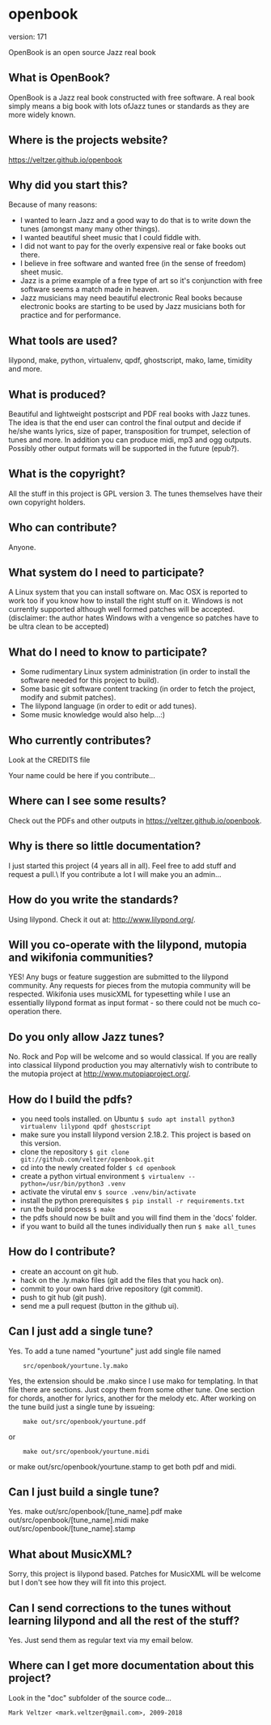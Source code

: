openbook
========

version: 171

OpenBook is an open source Jazz real book

What is OpenBook?
------------------
OpenBook is a Jazz real book constructed with free software. A real book simply means a big book with lots ofJazz tunes or standards as they are more widely known.

Where is the projects website?
-------------------------------
https://veltzer.github.io/openbook

Why did you start this?
------------------------
Because of many reasons:
* I wanted to learn Jazz and a good way to do that is to write down the tunes (amongst many many other things).
* I wanted beautiful sheet music that I could fiddle with.
* I did not want to pay for the overly expensive real or fake books out there.
* I believe in free software and wanted free (in the sense of freedom) sheet music.
* Jazz is a prime example of a free type of art so it's conjunction with free software seems a match made in heaven.
* Jazz musicians may need beautiful electronic Real books because electronic books are starting to be
used by Jazz musicians both for practice and for performance.

What tools are used?
---------------------
lilypond, make, python, virtualenv, qpdf, ghostscript, mako, lame, timidity and more.

What is produced?
------------------
Beautiful and lightweight postscript and PDF real books with Jazz tunes.
The idea is that the end user can control the final output and decide if he/she
wants lyrics, size of paper, transposition for trumpet, selection of tunes and more.
In addition you can produce midi, mp3 and ogg outputs.
Possibly other output formats will be supported in the future (epub?).

What is the copyright?
-----------------------
All the stuff in this project is GPL version 3. The tunes themselves have their own copyright holders.

Who can contribute?
--------------------
Anyone.

What system do I need to participate?
--------------------------------------
A Linux system that you can install software on.
Mac OSX is reported to work too if you know how to install the right stuff on it.
Windows is not currently supported although well formed patches will be accepted.
(disclaimer: the author hates Windows with a vengence so patches have to be ultra
clean to be accepted)

What do I need to know to participate?
---------------------------------------
* Some rudimentary Linux system administration (in order to install the software needed for this project to build).
* Some basic git software content tracking (in order to fetch the project, modify and submit patches).
* The lilypond language (in order to edit or add tunes).
* Some music knowledge would also help...:)

Who currently contributes?
---------------------------
Look at the CREDITS file

Your name could be here if you contribute...

Where can I see some results?
------------------------------
Check out the PDFs and other outputs in https://veltzer.github.io/openbook.

Why is there so little documentation?
--------------------------------------
I just started this project (4 years all in all). Feel free to add stuff and request a pull.\ If you contribute a lot
I will make you an admin...

How do you write the standards?
--------------------------------
Using lilypond. Check it out at: http://www.lilypond.org/.

Will you co-operate with the lilypond, mutopia and wikifonia communities?
--------------------------------------------------------------------------
YES! Any bugs or feature suggestion are submitted to the lilypond community. Any requests for pieces from the mutopia community will be respected.
Wikifonia uses musicXML for typesetting while I use an essentially lilypond format as input format - so there could not be much co-operation there.

Do you only allow Jazz tunes?
------------------------------
No. Rock and Pop will be welcome and so would classical. If you are really into classical lilypond production you may alternativly wish to contribute to the mutopia project at http://www.mutopiaproject.org/.

How do I build the pdfs?
------------------------

* you need tools installed. on Ubuntu ```$ sudo apt install python3 virtualenv lilypond qpdf ghostscript```
* make sure you install lilypond version 2.18.2. This project is based on this version.
* clone the repository ```$ git clone git://github.com/veltzer/openbook.git```
* cd into the newly created folder ```$ cd openbook```
* create a python virtual environment ```$ virtualenv --python=/usr/bin/python3 .venv```
* activate the virutal env ```$ source .venv/bin/activate```
* install the python prerequisites ```$ pip install -r requirements.txt```
* run the build process ```$ make```
* the pdfs should now be built and you will find them in the 'docs' folder.
* if you want to build all the tunes individually then run ```$ make all_tunes```

How do I contribute?
--------------------
* create an account on git hub.
* hack on the .ly.mako files (git add the files that you hack on).
* commit to your own hard drive repository (git commit).
* push to git hub (git push).
* send me a pull request (button in the github ui).

Can I just add a single tune?
-----------------------------
Yes. To add a tune named "yourtune" just add single file named

        src/openbook/yourtune.ly.mako
Yes, the extension should be .mako since I use mako for templating.
In that file there are sections. Just copy them from some other tune. One section for
chords, another for lyrics, another for the melody etc.
After working on the tune build just a single tune by issueing:

        make out/src/openbook/yourtune.pdf
or

        make out/src/openbook/yourtune.midi
or
        make out/src/openbook/yourtune.stamp
to get both pdf and midi.

Can I just build a single tune?
-------------------------------
Yes.
        make out/src/openbook/[tune_name].pdf
        make out/src/openbook/[tune_name].midi
        make out/src/openbook/[tune_name].stamp

What about MusicXML?
--------------------
Sorry, this project is lilypond based. Patches for MusicXML will be welcome but I don't
see how they will fit into this project.

Can I send corrections to the tunes without learning lilypond and all the rest of the stuff?
--------------------------------------------------------------------------------------------
Yes. Just send them as regular text via my email below.

Where can I get more documentation about this project?
------------------------------------------------------
Look in the "doc" subfolder of the source code...

	Mark Veltzer <mark.veltzer@gmail.com>, 2009-2018
